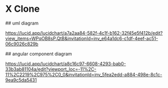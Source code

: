 # X Clone


## uml diagram

https://lucid.app/lucidchart/a7a2aa84-582f-4c1f-b162-32f45e5f412b/edit?view_items=WPqOB8sP.QtB&invitationId=inv_e64a1dc6-c1df-4eef-ac51-06c9026c829b

## angular component diagram

https://lucid.app/lucidchart/a8c16c97-6608-4293-bab0-33b3ab81104a/edit?viewport_loc=-11%2C-11%2C2219%2C975%2C0_0&invitationId=inv_5fea2edd-a884-498e-8c1c-9ea9c5da5431
